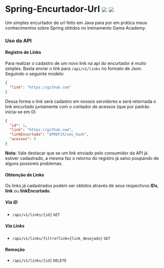 <h1>Spring-Encurtador-Url <img src="https://img.shields.io/badge/Java-11-007396.svg?&style=for-the-badge&logo=java&logoColor=white"/> 
<img src="https://img.shields.io/badge/Spring-v2.4.3-6DB33F.svg?&style=for-the-badge&logo=spring&logoColor=white"/></h1>

Um simples encurtador de url feito em Java para por em prática meus conhecimentos sobre Spring obtidos no treinamento Gama Academy.

### Uso da API
#### Registro de Links
Para realizar o cadastro de um novo link na api do encurtador é muito simples. Basta enviar o link para `/api/v1/links` no formato de Json. Seguindo o seguinte modelo:
```json
{
  "link": "https://github.com"
}
```
Dessa forma o link será cadastro em nossos servidores e será retornada o link encurtado juntamente com o contador de acessos (que por padrão inicia-se em 0):
```json
{
  "id": 1,
  "link": "https://github.com",
  "linkEncurtado": "$PREFIX/seu_hash",
  "acessos": 0
}
```
__Nota:__ Vale destacar que se um link enviado pelo consumidor da API já estiver cadastrado, a mesma faz o retorno do registro já salvo poupando de alguns possíveis problemas.
#### Obtenção de Links
Os links já cadastrados podem ser obtidos através de seus respectivos __IDs__, __link__ ou __linkEncurtado__.
##### Via ID
- `/api/v1/links/{id}` `GET`
##### Via Links
- `/api/v1/links/filtro?link={link_desejado}` `GET`
#### Remoção
- `/api/v1/links/{id}` `DELETE`
